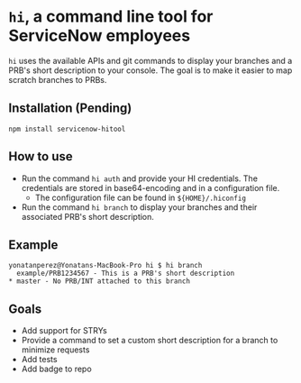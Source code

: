 # `hi`, a command line tool for ServiceNow employees

`hi` uses the available APIs and git commands to display your branches and a PRB's short description to your console. The goal is to make it easier to map scratch branches to PRBs.

## Installation (Pending)
`npm install servicenow-hitool`

## How to use
- Run the command `hi auth` and provide your HI credentials. The credentials are stored in base64-encoding and in a configuration file.
    - The configuration file can be found in `${HOME}/.hiconfig`
- Run the command `hi branch` to display your branches and their associated PRB's short description.

## Example

```
yonatanperez@Yonatans-MacBook-Pro hi $ hi branch
  example/PRB1234567 - This is a PRB's short description
* master - No PRB/INT attached to this branch
```

## Goals
- Add support for STRYs
- Provide a command to set a custom short description for a branch to minimize requests
- Add tests
- Add badge to repo
